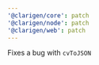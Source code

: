 ```yaml
---
'@clarigen/core': patch
'@clarigen/node': patch
'@clarigen/web': patch
---
```


Fixes a bug with `cvToJSON`
